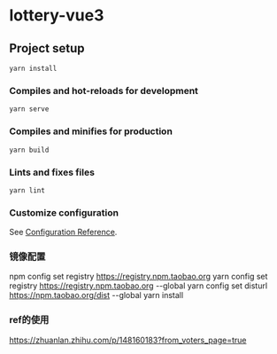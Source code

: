 # lottery-vue3

## Project setup
```
yarn install
```

### Compiles and hot-reloads for development
```
yarn serve
```

### Compiles and minifies for production
```
yarn build
```

### Lints and fixes files
```
yarn lint
```

### Customize configuration
See [Configuration Reference](https://cli.vuejs.org/config/).

### 镜像配置
npm config set registry https://registry.npm.taobao.org
yarn config set registry https://registry.npm.taobao.org --global
yarn config set disturl https://npm.taobao.org/dist --global
yarn install

### ref的使用
https://zhuanlan.zhihu.com/p/148160183?from_voters_page=true
